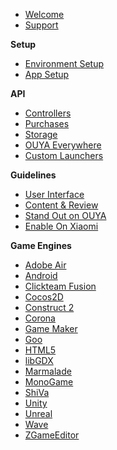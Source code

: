 * [Welcome](index.md)
* [Support](developer_support.md)

**Setup**
* [Environment Setup](env_setup.md)
* [App Setup](app_setup.md)

**API**
* [Controllers](controllers.md)
* [Purchases](purchasing.md)
* [Storage](storage.md)
* [OUYA Everywhere](ouya-everywhere.md)
* [Custom Launchers](custom_launchers.md)

**Guidelines**
* [User Interface](interface-guidelines.md)
* [Content & Review](content-review-guidelines.md)
* [Stand Out on OUYA](stand_out_on_ouya.md)
* [Enable On Xiaomi](enable_xiaomi_support.md)

**Game Engines**
* [Adobe Air](adobe-air.md)
* [Android](android.md)
* [Clickteam Fusion](multimedia_fusion_2.md)
* [Cocos2D](cocos2d.md)
* [Construct 2](construct_2.md)
* [Corona](corona.md)
* [Game Maker](game-maker.md)
* [Goo](goo.md)
* [HTML5](html5.md)
* [libGDX](libGDX.md)
* [Marmalade](marmalade.md)
* [MonoGame](mono-game.md)
* [ShiVa](shiva.md)
* [Unity](unity.md)
* [Unreal](unreal.md)
* [Wave](wave.md)
* [ZGameEditor](zgameeditor.md)
